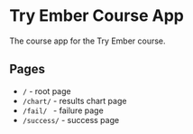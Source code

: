 Try Ember Course App
====================

The course app for the Try Ember course.

Pages
-----

- `/` - root page
- `/chart/` - results chart page
- `/fail/ ` - failure page
- `/success/` - success page
